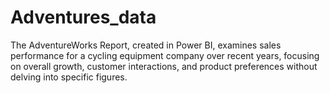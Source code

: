 # Adventures_data
The AdventureWorks Report, created in Power BI, examines sales performance for a cycling equipment company over recent years, focusing on overall growth, customer interactions, and product preferences without delving into specific figures. 
